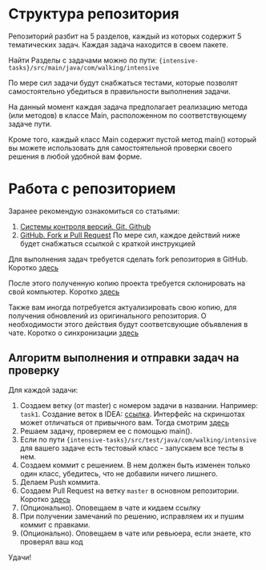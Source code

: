 # Структура репозитория

Репозиторий разбит на 5 разделов, каждый из которых содержит 5 тематических задач. Каждая задача находится в своем пакете.

Найти Разделы с задачами можно по пути:
`{intensive-tasks}/src/main/java/com/walking/intensive`

По мере сил задачи будут снабжаться тестами, которые позволят самостоятельно убедиться в правильности выполнения задачи.

На данный момент каждая задача предполагает реализацию метода (или методов) в классе Main, расположенном по соответствующему задаче пути.

Кроме того, каждый класс Main содержит пустой метод main() который вы можете использовать для самостоятельной проверки своего решения в любой удобной вам форме. 

# Работа с репозиторием
Заранее рекомендую ознакомиться со статьями:
1. [Системы контроля версий. Git. Github](https://telegra.ph/Sistemy-kontrolya-versij-Git-Github-11-18)
2. [GitHub. Fork и Pull Request](https://telegra.ph/GitHub-Fork-i-Pull-Request-11-25)
По мере сил, каждое действий ниже будет снабжаться ссылкой с краткой инструкцией

Для выполнения задач требуется сделать fork репозитория в GitHub. Коротко [здесь](https://git-scm.com/book/ru/v2/GitHub-%D0%92%D0%BD%D0%B5%D1%81%D0%B5%D0%BD%D0%B8%D0%B5-%D1%81%D0%BE%D0%B1%D1%81%D1%82%D0%B2%D0%B5%D0%BD%D0%BD%D0%BE%D0%B3%D0%BE-%D0%B2%D0%BA%D0%BB%D0%B0%D0%B4%D0%B0-%D0%B2-%D0%BF%D1%80%D0%BE%D0%B5%D0%BA%D1%82%D1%8B#:~:text=%D0%A1%D0%BE%D0%B7%D0%B4%D0%B0%D0%BD%D0%B8%D0%B5%20%D0%BE%D1%82%D0%B2%D0%B5%D1%82%D0%B2%D0%BB%D0%B5%D0%BD%D0%B8%D0%B9%20(fork))

После этого полученную копию проекта требуется склонировать на свой компьютер. Коротко [здесь](https://docs.github.com/ru/repositories/creating-and-managing-repositories/cloning-a-repository#cloning-a-repository)

Также вам иногда потребуется актуализировать свою копию, для получения обновлений из оригинального репозитория. О необходимости этого действия будут соответсвующие объявления в чате. Коротко о синхронизации [здесь](https://docs.github.com/ru/pull-requests/collaborating-with-pull-requests/working-with-forks/syncing-a-fork#syncing-a-fork-branch-from-the-web-ui)

## Алгоритм выполнения и отправки задач на проверку
Для каждой задачи:
1. Создаем ветку (от master) с номером задачи в названии. Например: `task1`. Создание веток в IDEA: [ссылка](https://www.jetbrains.com/help/idea/manage-branches.html). 
Интерфейс на скриншотах может отличаться от привычного вам. Тогда смотрим [здесь](https://www.jetbrains.com/help/idea/2022.3/manage-branches.html)
2. Решаем задачу, проверяем ее с помощью main(). 
3. Если по пути `{intensive-tasks}/src/test/java/com/walking/intensive` для вашего задаче есть тестовый класс - запускаем все тесты в нем.
4. Создаем коммит с решением. В нем должен быть изменен только один класс, убедитесь, что не добавили ничего лишнего.
5. Делаем Push коммита.
6. Создаем Pull Request на ветку `master` в основном репозитории. Коротко [здесь](https://docs.github.com/ru/pull-requests/collaborating-with-pull-requests/proposing-changes-to-your-work-with-pull-requests/creating-a-pull-request-from-a-fork)
7. (Опционально). Оповещаем в чате и кидаем ссылку
8. При получении замечаний по решению, исправляем их и пушим коммит с правками.
9. (Опционально). Оповещаем в чате или ревьюера, если знаете, кто проверял ваш код

Удачи!

